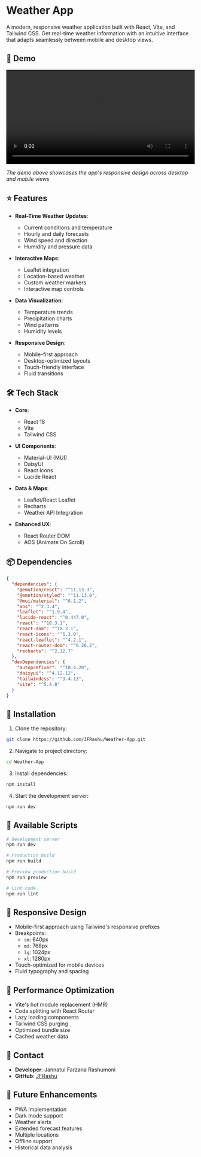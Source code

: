 # Weather App

A modern, responsive weather application built with React, Vite, and Tailwind CSS. Get real-time weather information with an intuitive interface that adapts seamlessly between mobile and desktop views.

## 🎥 Demo

<div >
  <video width="100%" controls>
    <source src="./assets/demo/weather-app-demo.mp4" type="video/mp4">
  </video>
</div>

*The demo above showcases the app's responsive design across desktop and mobile views*

## ⭐ Features

- **Real-Time Weather Updates**:
  - Current conditions and temperature
  - Hourly and daily forecasts
  - Wind speed and direction
  - Humidity and pressure data

- **Interactive Maps**:
  - Leaflet integration
  - Location-based weather
  - Custom weather markers
  - Interactive map controls

- **Data Visualization**:
  - Temperature trends
  - Precipitation charts
  - Wind patterns
  - Humidity levels

- **Responsive Design**:
  - Mobile-first approach
  - Desktop-optimized layouts
  - Touch-friendly interface
  - Fluid transitions

## 🛠️ Tech Stack

- **Core**:
  - React 18
  - Vite
  - Tailwind CSS

- **UI Components**:
  - Material-UI (MUI)
  - DaisyUI
  - React Icons
  - Lucide React

- **Data & Maps**:
  - Leaflet/React Leaflet
  - Recharts
  - Weather API Integration

- **Enhanced UX**:
  - React Router DOM
  - AOS (Animate On Scroll)

## 📦 Dependencies

```json
{
  "dependencies": {
    "@emotion/react": "^11.13.3",
    "@emotion/styled": "^11.13.0",
    "@mui/material": "^6.1.2",
    "aos": "^2.3.4",
    "leaflet": "^1.9.4",
    "lucide-react": "^0.447.0",
    "react": "^18.3.1",
    "react-dom": "^18.3.1",
    "react-icons": "^5.3.0",
    "react-leaflet": "^4.2.1",
    "react-router-dom": "^6.26.2",
    "recharts": "^2.12.7"
  },
  "devDependencies": {
    "autoprefixer": "^10.4.20",
    "daisyui": "^4.12.12",
    "tailwindcss": "^3.4.13",
    "vite": "^5.4.8"
  }
}
```

## 🚀 Installation

1. Clone the repository:
```bash
git clone https://github.com/JFRashu/Weather-App.git
```

2. Navigate to project directory:
```bash
cd Weather-App
```

3. Install dependencies:
```bash
npm install
```

4. Start the development server:
```bash
npm run dev
```

## 📜 Available Scripts

```bash
# Development server
npm run dev

# Production build
npm run build

# Preview production build
npm run preview

# Lint code
npm run lint
```


<!-- ## 🤝 Contributing

1. Fork the repository
2. Create your feature branch: `git checkout -b feature/AmazingFeature`
3. Commit your changes: `git commit -m 'Add some AmazingFeature'`
4. Push to the branch: `git push origin feature/AmazingFeature`
5. Open a Pull Request -->

## 📱 Responsive Design

- Mobile-first approach using Tailwind's responsive prefixes
- Breakpoints:
  - `sm`: 640px
  - `md`: 768px
  - `lg`: 1024px
  - `xl`: 1280px
- Touch-optimized for mobile devices
- Fluid typography and spacing

## 🔧 Performance Optimization

- Vite's hot module replacement (HMR)
- Code splitting with React Router
- Lazy loading components
- Tailwind CSS purging
- Optimized bundle size
- Cached weather data

## 👤 Contact

- **Developer**: Jannatul Farzana Rashumoni
- **GitHub**: [JFRashu](https://github.com/JFRashu)

## 🔮 Future Enhancements

- PWA implementation
- Dark mode support
- Weather alerts
- Extended forecast features
- Multiple locations
- Offline support
- Historical data analysis

<!-- ## 📄 License

This project is licensed under the MIT License - see the [LICENSE](LICENSE) file for details. -->